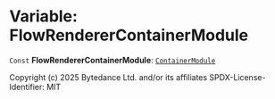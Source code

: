 # Variable: FlowRendererContainerModule

`Const` **FlowRendererContainerModule**: [`ContainerModule`](/en/auto-docs/free-layout-editor/classes/ContainerModule.md)

Copyright (c) 2025 Bytedance Ltd. and/or its affiliates
SPDX-License-Identifier: MIT
